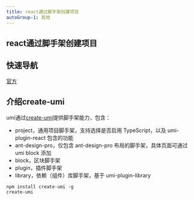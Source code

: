 ```yaml
---
title: react通过脚手架创建项目
autoGroup-1: 其他
---
```


## react通过脚手架创建项目

## 快速导航

<TOC />


[官方](https://umijs.org/zh/guide/create-umi-app.html#%E4%BB%8B%E7%BB%8D-create-umi)

## 介绍create-umi

umi通过[create-umi](https://github.com/umijs/create-umi)提供脚手架能力，包含：

- project，通用项目脚手架，支持选择是否启用 TypeScript，以及 umi-plugin-react 包含的功能
- ant-design-pro，仅包含 ant-design-pro 布局的脚手架，具体页面可通过 umi block 添加
- block，区块脚手架
- plugin，插件脚手架
- library，依赖（组件）库脚手架，基于 umi-plugin-library

```shell
npm install create-umi -g
create-umi
```